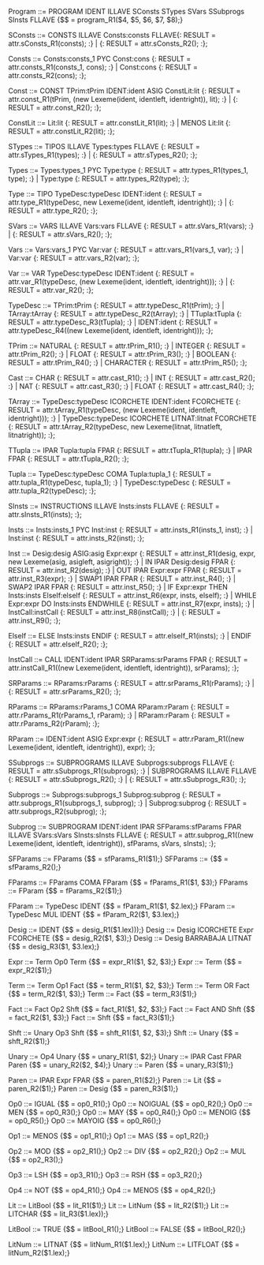 Program ::= PROGRAM IDENT ILLAVE SConsts STypes SVars SSubprogs SInsts FLLAVE
    {$$ = program_R1($4, $5, $6, $7, $8);}


SConsts ::= CONSTS ILLAVE Consts:consts FLLAVE{:
    RESULT = attr.sConsts_R1(consts);
:}
          | {:
    RESULT = attr.sConsts_R2();
:};

Consts ::= Consts:consts_1 PYC Const:cons {:
    RESULT = attr.consts_R1(consts_1, cons);
:}
         | Const:cons {:
    RESULT = attr.consts_R2(cons);
:};

Const ::= CONST TPrim:tPrim IDENT:ident ASIG ConstLit:lit {:
    RESULT = attr.const_R1(tPrim, (new Lexeme(ident, identleft, identright)), lit);
:}
        | {:
    RESULT = attr.const_R2();
:};

ConstLit ::= Lit:lit {:
    RESULT = attr.constLit_R1(lit);
:}
        | MENOS Lit:lit {:
    RESULT = attr.constLit_R2(lit);
:};


STypes ::= TIPOS ILLAVE Types:types FLLAVE {:
    RESULT = attr.sTypes_R1(types);
:}
         | {:
    RESULT = attr.sTypes_R2();
:};

Types ::= Types:types_1 PYC Type:type {:
    RESULT = attr.types_R1(types_1, type);
:}
        | Type:type {:
    RESULT = attr.types_R2(type);
:};

Type ::= TIPO TypeDesc:typeDesc IDENT:ident {:
    RESULT = attr.type_R1(typeDesc, new Lexeme(ident, identleft, identright));
:}
       | {:
    RESULT = attr.type_R2();
:};


SVars ::= VARS ILLAVE Vars:vars FLLAVE {:
    RESULT = attr.sVars_R1(vars);
:}
        | {:
    RESULT = attr.sVars_R2();
:};

Vars ::= Vars:vars_1 PYC Var:var {:
    RESULT = attr.vars_R1(vars_1, var);
:}
       | Var:var {:
    RESULT = attr.vars_R2(var);
:};

Var ::= VAR TypeDesc:typeDesc IDENT:ident {:
    RESULT = attr.var_R1(typeDesc, (new Lexeme(ident, identleft, identright)));
:}
      | {:
    RESULT = attr.var_R2();
:};

TypeDesc ::= TPrim:tPrim {:
    RESULT = attr.typeDesc_R1(tPrim);
:}
           | TArray:tArray {:
    RESULT = attr.typeDesc_R2(tArray);
:}
           | TTupla:tTupla {:
    RESULT = attr.typeDesc_R3(tTupla);
:}
           | IDENT:ident {:
    RESULT = attr.typeDesc_R4((new Lexeme(ident, identleft, identright)));
:};


TPrim ::= NATURAL {:
    RESULT = attr.tPrim_R1();
:}
        | INTEGER {:
    RESULT = attr.tPrim_R2();
:}
        | FLOAT {:
    RESULT = attr.tPrim_R3();
:}
        | BOOLEAN {:
    RESULT = attr.tPrim_R4();
:}
        | CHARACTER {:
    RESULT = attr.tPrim_R5();
:};

Cast ::= CHAR {:
    RESULT = attr.cast_R1();
:}
       | INT {:
    RESULT = attr.cast_R2();
:}
       | NAT {:
    RESULT = attr.cast_R3();
:}
       | FLOAT {:
    RESULT = attr.cast_R4();
:};


TArray ::= TypeDesc:typeDesc ICORCHETE IDENT:ident FCORCHETE {:
    RESULT = attr.tArray_R1(typeDesc, (new Lexeme(ident, identleft, identright)));
:}
         | TypeDesc:typeDesc ICORCHETE LITNAT:litnat FCORCHETE {:
    RESULT = attr.tArray_R2(typeDesc, new Lexeme(litnat, litnatleft, litnatright));
:};


TTupla ::= IPAR Tupla:tupla FPAR {:
    RESULT = attr.tTupla_R1(tupla);
:}
         | IPAR FPAR {:
    RESULT = attr.tTupla_R2();
:};

Tupla ::= TypeDesc:typeDesc COMA Tupla:tupla_1 {:
    RESULT = attr.tupla_R1(typeDesc, tupla_1);
:}
        | TypeDesc:typeDesc {:
    RESULT = attr.tupla_R2(typeDesc);
:};


SInsts ::= INSTRUCTIONS ILLAVE Insts:insts FLLAVE {:
    RESULT = attr.sInsts_R1(insts);
:};

Insts ::= Insts:insts_1 PYC Inst:inst {:
    RESULT = attr.insts_R1(insts_1, inst);
:}
        | Inst:inst {:
    RESULT = attr.insts_R2(inst);
:};

Inst ::= Desig:desig ASIG:asig Expr:expr {:
    RESULT = attr.inst_R1(desig, expr, new Lexeme(asig, asigleft, asigright));
:}
       | IN IPAR Desig:desig FPAR {:
    RESULT = attr.inst_R2(desig);
:}
       | OUT IPAR Expr:expr FPAR {:
    RESULT = attr.inst_R3(expr);
:}
       | SWAP1 IPAR FPAR {:
    RESULT = attr.inst_R4();
:}
       | SWAP2 IPAR FPAR {:
    RESULT = attr.inst_R5();
:}
       | IF Expr:expr THEN Insts:insts ElseIf:elseIf {:
    RESULT = attr.inst_R6(expr, insts, elseIf);
:}
       | WHILE Expr:expr DO Insts:insts ENDWHILE {:
    RESULT = attr.inst_R7(expr, insts);
:}
       | InstCall:instCall {:
    RESULT = attr.inst_R8(instCall);
:}
       | {:
    RESULT = attr.inst_R9();
:};


ElseIf ::= ELSE Insts:insts ENDIF {:
    RESULT = attr.elseIf_R1(insts);
:}
         | ENDIF {:
    RESULT = attr.elseIf_R2();
:};

InstCall ::= CALL IDENT:ident IPAR SRParams:srParams FPAR {:
    RESULT = attr.instCall_R1((new Lexeme(ident, identleft, identright)), srParams);
:};


SRParams ::= RParams:rParams {:
    RESULT = attr.srParams_R1(rParams);
:}
       | {:
    RESULT = attr.srParams_R2();
:};

RParams ::= RParams:rParams_1 COMA RParam:rParam {:
    RESULT = attr.rParams_R1(rParams_1, rParam);
:}
          | RParam:rParam {:
    RESULT = attr.rParams_R2(rParam);
:};

RParam ::= IDENT:ident ASIG Expr:expr {:
    RESULT = attr.rParam_R1((new Lexeme(ident, identleft, identright)), expr);
:};


SSubprogs ::= SUBPROGRAMS ILLAVE Subprogs:subprogs FLLAVE {:
    RESULT = attr.sSubprogs_R1(subprogs);
:}
            | SUBPROGRAMS ILLAVE FLLAVE {:
    RESULT = attr.sSubprogs_R2();
:}
            | {:
    RESULT = attr.sSubprogs_R3();
:};

Subprogs ::= Subprogs:subprogs_1 Subprog:subprog {:
    RESULT = attr.subprogs_R1(subprogs_1, subprog);
:}
           | Subprog:subprog {:
    RESULT = attr.subprogs_R2(subprog);
:};

Subprog ::= SUBPROGRAM IDENT:ident IPAR SFParams:sfParams FPAR ILLAVE SVars:sVars SInsts:sInsts FLLAVE {:
    RESULT = attr.subprog_R1((new Lexeme(ident, identleft, identright)), sfParams, sVars, sInsts);
:};


SFParams ::= FParams {$$ = sfParams_R1($1);}
SFParams ::= {$$ = sfParams_R2();}

FParams ::= FParams COMA FParam {$$ = fParams_R1($1, $3);}
FParams ::= FParam {$$ = fParams_R2($1);}

FParam ::= TypeDesc IDENT {$$ = fParam_R1($1, $2.lex);}
FParam ::= TypeDesc MUL IDENT {$$ = fParam_R2($1, $3.lex);}

Desig ::= IDENT {$$ = desig_R1($1.lex)));}
Desig ::= Desig ICORCHETE Expr FCORCHETE {$$ = desig_R2($1, $3);}
Desig ::= Desig BARRABAJA LITNAT {$$ = desig_R3($1, $3.lex);}

Expr ::= Term Op0 Term {$$ = expr_R1($1, $2, $3);}
Expr ::= Term {$$ = expr_R2($1);}

Term ::= Term Op1 Fact {$$ = term_R1($1, $2, $3);}
Term ::= Term OR Fact {$$ = term_R2($1, $3);}
Term ::= Fact {$$ = term_R3($1);}

Fact ::= Fact Op2 Shft {$$ = fact_R1($1, $2, $3);}
Fact ::= Fact AND Shft {$$ = fact_R2($1, $3);}
Fact ::= Shft {$$ = fact_R3($1);}

Shft ::= Unary Op3 Shft {$$ = shft_R1($1, $2, $3);}
Shft ::= Unary {$$ = shft_R2($1);}

Unary ::= Op4 Unary {$$ = unary_R1($1, $2);}
Unary ::= IPAR Cast FPAR Paren {$$ = unary_R2($2, $4);}
Unary ::= Paren {$$ = unary_R3($1);}

Paren ::= IPAR Expr FPAR {$$ = paren_R1($2);}
Paren ::= Lit {$$ = paren_R2($1);}
Paren ::= Desig {$$ = paren_R3($1);}


Op0 ::= IGUAL {$$ = op0_R1();}
Op0 ::= NOIGUAL {$$ = op0_R2();}
Op0 ::= MEN {$$ = op0_R3();}
Op0 ::= MAY {$$ = op0_R4();}
Op0 ::= MENOIG {$$ = op0_R5();}
Op0 ::= MAYOIG {$$ = op0_R6();}

Op1 ::= MENOS {$$ = op1_R1();}
Op1 ::= MAS {$$ = op1_R2();}

Op2 ::= MOD {$$ = op2_R1();}
Op2 ::= DIV {$$ = op2_R2();}
Op2 ::= MUL {$$ = op2_R3();}

Op3 ::= LSH {$$ = op3_R1();}
Op3 ::= RSH {$$ = op3_R2();}

Op4 ::= NOT {$$ = op4_R1();}
Op4 ::= MENOS {$$ = op4_R2();}


Lit ::= LitBool {$$ = lit_R1($1);}
Lit ::= LitNum {$$ = lit_R2($1);}
Lit ::= LITCHAR {$$ = lit_R3($1.lex));}

LitBool ::= TRUE {$$ = litBool_R1();}
LitBool ::= FALSE {$$ = litBool_R2();}

LitNum ::= LITNAT {$$ = litNum_R1($1.lex);}
LitNum ::= LITFLOAT {$$ = litNum_R2($1.lex);}